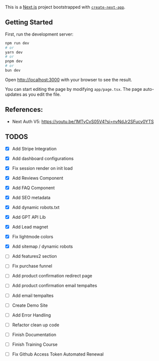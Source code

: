 This is a [Next.js](https://nextjs.org/) project bootstrapped with [`create-next-app`](https://github.com/vercel/next.js/tree/canary/packages/create-next-app).

## Getting Started

First, run the development server:

```bash
npm run dev
# or
yarn dev
# or
pnpm dev
# or
bun dev
```

Open [http://localhost:3000](http://localhost:3000) with your browser to see the result.

You can start editing the page by modifying `app/page.tsx`. The page auto-updates as you edit the file.




## References:
- Next Auth V5: https://youtu.be/1MTyCvS05V4?si=nvNdJr2SFucy0YTS

## TODOS

- [X] Add Stripe Integration
- [X] Add dashboard configurations
- [X] Fix session render on init load
- [X] Add Reviews Component
- [X] Add FAQ Component
- [X] Add SEO metadata
- [X] Add dynamic robots.txt
- [X] Add GPT API Lib
- [X] Add Lead magnet
- [X] Fix lightmode colors
- [X] Add sitemap / dynamic robots
- [ ] Add features2 section
- [ ] Fix purchase funnel
- [ ] Add product confirmation redirect page
- [ ] Add product confirmation email tempaltes
- [ ] Add email tempaltes
- [ ] Create Demo Site
- [ ] Add Error Handling
- [ ] Refactor clean up code
- [ ] Finish Documentation
- [ ] Finish Training Course
- [ ] Fix Github Access Token Automated Renewal





